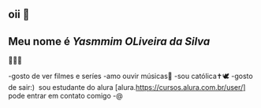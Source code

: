 ## oii 💖
## Meu nome é _Yasmmim OLiveira da Silva_
💋💅😽

-gosto de ver filmes e seríes
-amo ouvir músicas🎵
-sou católica✝️🕊️
-gosto de sair:) 
![]()
sou estudante do alura [alura.https://cursos.alura.com.br/user/]
pode entrar em contato comigo
-@
